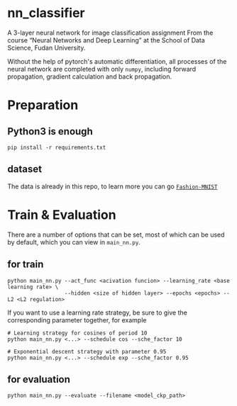 # nn_classifier
A 3-layer neural network for image classification assignment
From the course “Neural Networks and Deep Learning” at the School of Data Science, Fudan University.

Without the help of pytorch's automatic differentiation, all processes of the neural network are completed with only `numpy`, including forward propagation, gradient calculation and back propagation.

# Preparation
## Python3 is enough
```shell
pip install -r requirements.txt
```
## dataset
The data is already in this repo, to learn more you can go [`Fashion-MNIST`](https://github.com/zalandoresearch/fashion-mnist)

# Train & Evaluation
There are a number of options that can be set, most of which can be used by default, which you can view in `main_nn.py`.
## for train
```
python main_nn.py --act_func <acivation funcion> --learning_rate <base learning rate> \
                  --hidden <size of hidden layer> --epochs <epochs> --L2 <L2 regulation>
```
If you want to use a learning rate strategy, be sure to give the corresponding parameter together, for example
```
# Learning strategy for cosines of period 10
python main_nn.py <...> --schedule cos --sche_factor 10

# Exponential descent strategy with parameter 0.95
python main_nn.py <...> --schedule exp --sche_factor 0.95
```

## for evaluation
```
python main_nn.py --evaluate --filename <model_ckp_path>
```

